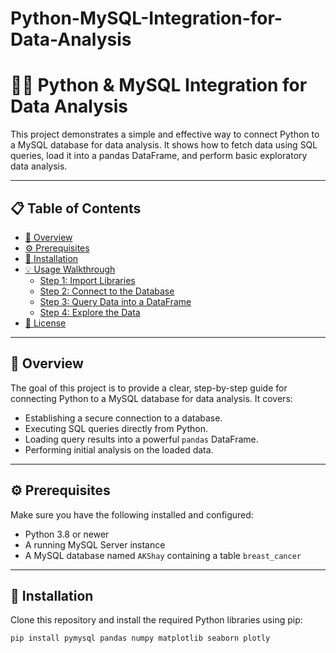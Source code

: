 # Python-MySQL-Integration-for-Data-Analysis
# 🐍🐬 Python & MySQL Integration for Data Analysis

This project demonstrates a simple and effective way to connect Python to a MySQL database for data analysis. It shows how to fetch data using SQL queries, load it into a pandas DataFrame, and perform basic exploratory data analysis.

---

## 📋 Table of Contents

- [📝 Overview](#-overview)  
- [⚙️ Prerequisites](#️-prerequisites)  
- [🚀 Installation](#-installation)  
- [💡 Usage Walkthrough](#-usage-walkthrough)  
  - [Step 1: Import Libraries](#step-1-import-libraries)  
  - [Step 2: Connect to the Database](#step-2-connect-to-the-database)  
  - [Step 3: Query Data into a DataFrame](#step-3-query-data-into-a-dataframe)  
  - [Step 4: Explore the Data](#step-4-explore-the-data)  
- [📜 License](#-license)

---

## 📝 Overview

The goal of this project is to provide a clear, step-by-step guide for connecting Python to a MySQL database for data analysis. It covers:

- Establishing a secure connection to a database.
- Executing SQL queries directly from Python.
- Loading query results into a powerful `pandas` DataFrame.
- Performing initial analysis on the loaded data.

---

## ⚙️ Prerequisites

Make sure you have the following installed and configured:

- Python 3.8 or newer
- A running MySQL Server instance
- A MySQL database named `AKShay` containing a table `breast_cancer`

---

## 🚀 Installation

Clone this repository and install the required Python libraries using pip:

```bash
pip install pymysql pandas numpy matplotlib seaborn plotly
